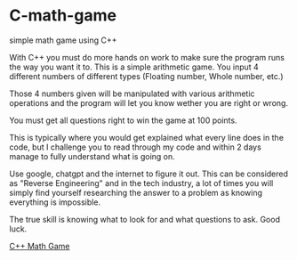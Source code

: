 # C-math-game
simple math game using C++<br>

With C++ you must do more hands on work to make sure the program runs the way you want it to. This is a simple arithmetic game. You input 4 different numbers of different types (Floating number, Whole number, etc.)

Those 4 numbers given will be manipulated with various arithmetic operations and the program will let you know wether you are right or wrong.

You must get all questions right to win the game at 100 points.

This is typically where you would get explained what every line does in the code, but I challenge you to read through my code and within 2 days manage to fully understand what is going on.

Use google, chatgpt and the internet to figure it out. This can be considered as "Reverse Engineering" and in the tech industry, a lot of times you will simply find yourself researching the answer to a problem as knowing everything is impossible.

The true skill is knowing what to look for and what questions to ask. Good luck.

<a href="https://replit.com/@danieltheo00/mathgame">C++ Math Game</a>
